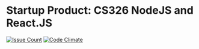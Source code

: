 # Startup Product: CS326 NodeJS and React.JS
[![Issue Count](https://codeclimate.com/github/AtomicGeoAssassins/team-project-client-template/badges/issue_count.svg)](https://codeclimate.com/github/AtomicGeoAssassins/team-project-client-template)
[![Code Climate](https://codeclimate.com/github/AtomicGeoAssassins/team-project-client-template/badges/gpa.svg)](https://codeclimate.com/github/AtomicGeoAssassins/team-project-client-template)

